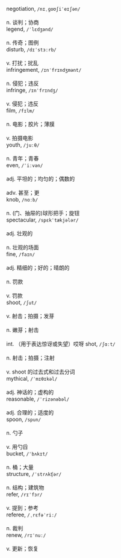 negotiation, `/nɪˌɡoʊʃiˈeɪʃən/`<br/><br/>n. 谈判；协商                           
legend, `/ˈlɛdʒənd/`<br/><br/>n. 传奇；图例                           
disturb, `/dɪˈstɜːrb/`<br/><br/>v. 打扰；扰乱                           
infringement, `/ɪnˈfrɪndʒmənt/`<br/><br/>n. 侵犯；违反                           
infringe, `/ɪnˈfrɪndʒ/`<br/><br/>v. 侵犯；违反                           
film, `/fɪlm/`<br/><br/>n. 电影；胶片；薄膜<br><br>v. 拍摄电影             
youth, `/juːθ/`<br/><br/>n. 青年；青春                           
even, `/ˈiːvən/`<br/><br/>adj. 平坦的；均匀的；偶数的<br><br>adv. 甚至；更      
knob, `/nɑːb/`<br/><br/>n. (门、抽屉的)球形把手；旋钮                  
spectacular, `/spɛkˈtækjələr/`<br/><br/>adj. 壮观的<br><br>n. 壮观的场面               
fine, `/faɪn/`<br/><br/>adj. 精细的；好的；晴朗的<br><br>n. 罚款<br><br>v. 罚款  
shoot, `/ʃut/`<br/><br/>v. 射击；拍摄；发芽<br><br>n. 嫩芽；射击<br><br>int. （用于表达惊讶或失望）哎呀 
shot, `/ʃɑːt/`<br/><br/>n. 射击；拍摄；注射<br><br>v. shoot 的过去式和过去分词  
mythical, `/ˈmɪθɪkəl/`<br/><br/>adj. 神话的；虚构的                       
reasonable, `/ˈrizənəbəl/`<br/><br/>adj. 合理的；适度的                       
spoon, `/spun/`<br/><br/>n. 勺子<br><br>v. 用勺舀                    
bucket, `/ˈbʌkɪt/`<br/><br/>n. 桶；大量                            
structure, `/ˈstrʌkʧər/`<br/><br/>n. 结构；建筑物                          
refer, `/rɪˈfɜr/`<br/><br/>v. 提到；参考                           
referee, `/ˌrɛfəˈriː/`<br/><br/>n. 裁判                              
renew, `/rɪˈnuː/`<br/><br/>v. 更新；恢复                           
